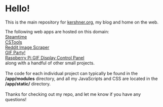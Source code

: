 # Hello!

This is the main repository for <a href="http://www.kershner.org">kershner.org</a>, my blog and home on the web.

The following web apps are hosted on this domain:
<br>
<a href="http://www.kershner.org/steamtime">Steamtime</a><br>
<a href="http://www.kershner.org/cstools">CSTools</a><br>
<a href="http://www.kershner.org/scrape">Reddit Image Scraper</a><br>
<a href="http://www.kershner.org/gif_party">GIF Party!</a><br>
<a href="http://www.kershner.org/pi_display_config">Raspberry Pi GIF Display Control Panel</a><br>
along with a handful of other small projects.
<br>
<br>
The code for each individual project can typically be found in the **/app/modules** directory, and all my JavaScripts and CSS are located in the **/app/static/** directory.
<br>
<br>
Thanks for checking out my repo, and let me know if you have any questions!
